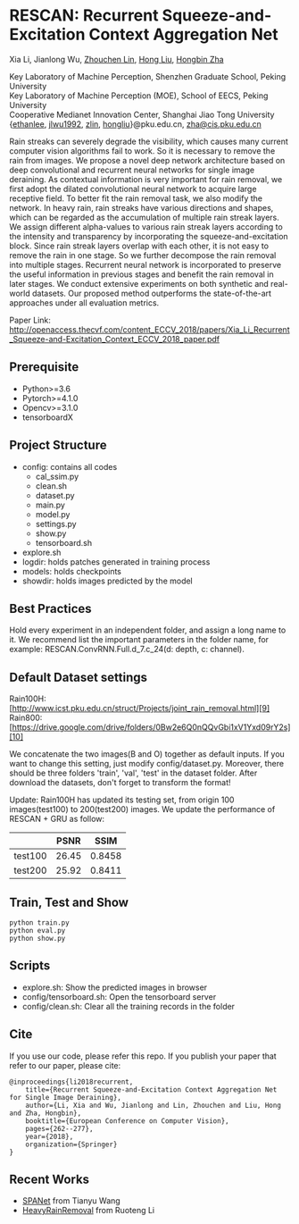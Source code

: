 # RESCAN: Recurrent Squeeze-and-Excitation Context Aggregation Net

Xia Li, Jianlong Wu, [Zhouchen Lin][2], [Hong Liu][3], [Hongbin Zha][4]<br>

Key Laboratory of Machine Perception, Shenzhen Graduate School, Peking University<br>
Key Laboratory of Machine Perception (MOE), School of EECS, Peking University<br>
Cooperative Medianet Innovation Center, Shanghai Jiao Tong University<br>
{[ethanlee][5], [jlwu1992][6], [zlin][7], [hongliu][8]}@pku.edu.cn, zha@cis.pku.edu.cn

Rain streaks can severely degrade the visibility, which causes many current computer vision algorithms fail to work. So it is necessary to remove the rain from images. We propose a novel deep network architecture based on deep convolutional and recurrent neural networks for single image deraining. As contextual information is very important for rain removal, we first adopt the dilated convolutional neural network to acquire large receptive field. To better fit the rain removal task, we also modify the network. In heavy rain, rain streaks have various directions and shapes, which can be regarded as the accumulation of multiple rain streak layers. We assign different alpha-values to various rain streak layers according to the intensity and transparency by incorporating the squeeze-and-excitation block. Since rain streak layers overlap with each other, it is not easy to remove the rain in one stage. So we further decompose the rain removal into multiple stages. Recurrent neural network is incorporated to preserve the useful information in previous stages and benefit the rain removal in later stages. We conduct extensive experiments on both synthetic and real-world datasets. Our proposed method outperforms the state-of-the-art approaches under all evaluation metrics.

Paper Link: http://openaccess.thecvf.com/content_ECCV_2018/papers/Xia_Li_Recurrent_Squeeze-and-Excitation_Context_ECCV_2018_paper.pdf

## Prerequisite
- Python>=3.6
- Pytorch>=4.1.0
- Opencv>=3.1.0
- tensorboardX

## Project Structure
- config: contains all codes
    - cal_ssim.py
    - clean.sh
    - dataset.py
    - main.py
    - model.py
    - settings.py
    - show.py
    - tensorboard.sh
- explore.sh
- logdir: holds patches generated in training process
- models: holds checkpoints
- showdir: holds images predicted by the model

## Best Practices
Hold every experiment in an independent folder, and assign a long name to it.
We recommend list the important parameters in the folder name, for example: RESCAN.ConvRNN.Full.d_7.c_24(d: depth, c: channel).

## Default Dataset settings
Rain100H: [http://www.icst.pku.edu.cn/struct/Projects/joint_rain_removal.html][9]<br>
Rain800: [https://drive.google.com/drive/folders/0Bw2e6Q0nQQvGbi1xV1Yxd09rY2s][10]

We concatenate the two images(B and O) together as default inputs. If you want to change this setting, just modify config/dataset.py.
Moreover, there should be three folders 'train', 'val', 'test' in the dataset folder.
After download the datasets, don't forget to transform the format!

Update: Rain100H has updated its testing set, from origin 100 images(test100) to 200(test200) images. We update the performance of RESCAN + GRU as follow:

|         | PSNR  | SSIM  |
| :------:| :---: | :---: |
| test100 | 26.45 | 0.8458 |
| test200 | 25.92 | 0.8411 |

## Train, Test and Show
    python train.py
    python eval.py
    python show.py

## Scripts
- explore.sh: Show the predicted images in browser
- config/tensorboard.sh: Open the tensorboard server
- config/clean.sh: Clear all the training records in the folder

## Cite
If you use our code, please refer this repo.
If you publish your paper that refer to our paper, please cite:

    @inproceedings{li2018recurrent,  
        title={Recurrent Squeeze-and-Excitation Context Aggregation Net for Single Image Deraining},  
        author={Li, Xia and Wu, Jianlong and Lin, Zhouchen and Liu, Hong and Zha, Hongbin},  
        booktitle={European Conference on Computer Vision},  
        pages={262--277},  
        year={2018},  
        organization={Springer}  
    }


  [2]: http://cis.pku.edu.cn/faculty/vision/zlin/zlin.htm
  [3]: http://robotics.pkusz.edu.cn/team/leader/
  [4]: http://cis.pku.edu.cn/vision/Visual&Robot/people/zha/
  [5]: ethanlee@pku.edu.cn
  [6]: jlwu1992@pku.edu.cn
  [7]: zlin@pku.edu.cn
  [8]: hongliu@pku.edu.cn
  [9]: http://www.icst.pku.edu.cn/struct/Projects/joint_rain_removal.html
  [10]: https://drive.google.com/drive/folders/0Bw2e6Q0nQQvGbi1xV1Yxd09rY2s
  
## Recent Works
- [SPANet](https://github.com/stevewongv/SPANet) from Tianyu Wang
- [HeavyRainRemoval](https://github.com/liruoteng/HeavyRainRemoval) from Ruoteng Li
